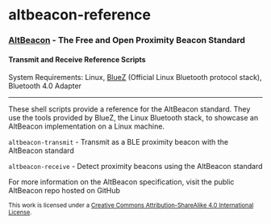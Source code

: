 altbeacon-reference
===================

### [AltBeacon](http://altbeacon.org/) - The Free and Open Proximity Beacon Standard

#### Transmit and Receive Reference Scripts

System Requirements: Linux, [BlueZ](http://www.bluez.org/) (Official Linux Bluetooth protocol stack), Bluetooth 4.0 Adapter

***

These shell scripts provide a reference for the AltBeacon standard.  They use the tools provided by BlueZ, the Linux Bluetooth stack, to showcase an AltBeacon implementation on a Linux machine.

`altbeacon-transmit` - Transmit as a BLE proximity beacon with the AltBeacon standard

`altbeacon-receive`  - Detect proximity beacons using the AltBeacon standard

For more information on the AltBeacon specification, visit the public AltBeacon repo hosted on GitHub




<sup>This work is licensed under a [Creative Commons Attribution-ShareAlike 4.0 International License](http://creativecommons.org/licenses/by-sa/4.0/).</sup>




